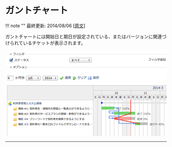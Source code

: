 ガントチャート
==============

!!! note ""
    最終更新: 2014/08/06
    [[原文](http://www.redmine.org/projects/redmine/wiki/RedmineGantt/2)]

ガントチャートには開始日と期日が設定されている、またはバージョンに関連づけられているチケットが表示されます。

![](RedmineGantt/gantt.png)

------------------------------------------------------------------------
